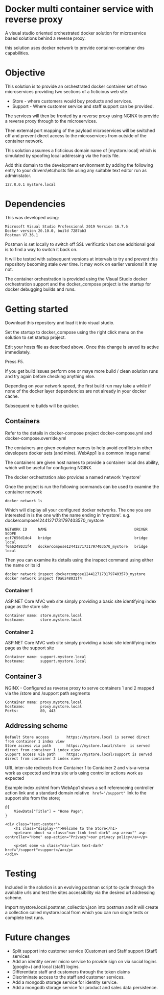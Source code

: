 # Docker multi container service with reverse proxy

A visual studio oriented orchestrated docker solution for microservice based solutions behind a reverse proxy.

this solution uses docker network to provide container-container dns capabilities.


# Objective

This solution is to provide an orchestrated docker container set of two microservices providing two sections of a ficticious web site.

- Store  - where customers would buy products and services.
- Support - Where customer service and staff support can be provided.

The services will then be fronted by a reverse proxy using NGINX to provide a reverse proxy through to the microservices.

Then external port mapping of the payload microservices will be switched off and prevent direct access to the microservices from outside of the container network.

This solution assumes a ficticious domain name of [mystore.local] which is simulated by spoofing local addressing via the hosts file.

Add this domain to the development environment by adding the following entry to your drivers\etc\hosts file using any suitable text editor run as administator.

```
127.0.0.1 mystore.local
```

# Dependencies

This was developed using:
```
Microsoft Visual Studio Professional 2019 Version 16.7.6
Docker version 20.10.0, build 7287ab3
Postman V7.36.1
```

Postman is set locally to switch off SSL verification but one additional goal is to find a way to switch it back on.

It will be tested with subsequent versions at intervals to try and prevent this repository becoming stale over time. It may work on earlier versions! It may not.

The container orchestration is provided using the Visual Studio docker orchestration support and the docker_compose project is the startup for docker debugging builds and runs.

# Getting started

Download this repository and load it into visual studio.

Set the startup to docker_compose using the right click menu on the solution to set startup project.

Edit your hosts file as described above. Once thta change is saved its active immediately.

Press F5.

If you get build issues perform one or maye more build / clean solution runs and try again before checking anything else.

Depending on your network speed, the first build run may take a while if none of the docker layer dependencies are not already in your docker cache. 

Subsequent re builds will be quicker.

## Containers

Refer to the details in docker-compose project docker-compose.yml and docker-compose.override.yml

The containers are given container names to help avoid conflicts in other developers docker sets (and mine).  WebApp1 is a common image name!

The containers are given host names to provide a container local dns ability, which will be useful for configuring NGINX.

The docker orchestration also provides a named network 'mystore'

Once the project is run the following commands can be used to examine the container network

```
docker network ls
```

Which will display all your configured docker networks. The one you are interested in is the one with the name ending in 'mystore'. e.g. dockercompose12441271731797403570_mystore

```
NETWORK ID     NAME                                        DRIVER    SCOPE
ecf7656d1dc4   bridge                                      bridge    local
f0a6248031f4   dockercompose12441271731797403570_mystore   bridge    local
```

Then you can examine its details using the inspect command using either the name or its id

```
docker network inspect dockercompose12441271731797403570_mystore
docker network inspect f0a6248031f4
```

### Container 1

ASP.NET Core MVC web site simply providing a basic site identifying index page as the store site

```
Container name: store.mystore.local
hostname:		store.mystore.local
```
### Container 2

ASP.NET Core MVC web site simply providing a basic site identifying index page as the support site
```
Container name: support.mystore.local
hostname:		support.mystore.local
```

## Container 3
NGINX - Configured as reverse proxy to serve containers 1 and 2 mapped via the /store and /support path segments
```
Container name: proxy.mystore.local
hostname:		proxy.mystore.local
Ports:			80, 443
```


## Addressing scheme 


```
Default Store access 		https://mystore.local is served direct from container 1 index view
Store access via path		https://mystore.local/store  is served direct from container 1 index view
Support access via path		https://mystore.local/support is served direct from container 2 index view
```

URL inter-site redirects from Container 1 to Container 2 and vis-a-versa work as expected and intra site urls using controller actions work as expected


Example index.cshtml from WebApp1 shows a self referenceing controller action link and a standard domain relative ``` href="/support"``` link to the support site from the store;

```
@{
    ViewData["Title"] = "Home Page";
}

<div class="text-center">
    <h1 class="display-4">Welcome to the Store</h1>
    <p>Learn about <a class="nav-link text-dark" asp-area="" asp-controller="Home" asp-action="Privacy">our privacy policy</a></p>

    <p>Get some <a class="nav-link text-dark" href="/support">support</a></p>
</div>
```


# Testing

Included in the solution is an evolving postman script to cycle through the available urls and test the sites accessibility via the desired url addressing scheme.

Import mystore.local.postman_collection.json into postman and it will create a collection called mystore.local from which you can run single tests or complete test runs.


# Future changes

- Split support into customer service (Customer) and Staff support (Staff) services
- Add an identity server micro service to provide sign on via social logins (google+) and local (staff) logins. 
- Differentiate staff and customers through the token claims
- Discriminate access to the staff and customer services.
- Add a mongodb storage service for identity service.
- Add a mongodb storage service for product and sales data persistence.

